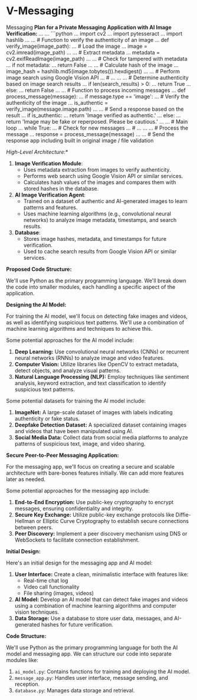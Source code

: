 # V-Messaging
Messaging **Plan for a Private Messaging Application with AI Image Verification:**
... 
... ```python
... import cv2
... import pytesseract
... import hashlib
... 
... # Function to verify the authenticity of an image
... def verify_image(image_path):
...     # Load the image
...     image = cv2.imread(image_path)
... 
...     # Extract metadata
...     metadata = cv2.exifReadImage(image_path)
... 
...     # Check for tampered with metadata
...     if not metadata:
...         return False
... 
...     # Calculate hash of the image
...     image_hash = hashlib.md5(image.tobytes()).hexdigest()
... 
...     # Perform image search using Google Vision API
...     # ...
... 
...     # Determine authenticity based on image search results
...     if len(search_results) > 0:
...         return True
...     else:
...         return False
... 
... # Function to process incoming messages
... def process_message(message):
...     if message.type == 'image':
...         # Verify the authenticity of the image
...         is_authentic = verify_image(message.image.path)
... 
...         # Send a response based on the result
...         if is_authentic:
...             return 'Image verified as authentic.'
...         else:
...             return 'Image may be fake or reperposed. Please be cautious.'
... 
... # Main loop
... while True:
...     # Check for new messages
...     # ...
... 
...     # Process the message
...     response = process_message(message)
... 
...     # Send the response
app including built in original image / file validation

*High-Level Architecture:**

1. **Image Verification Module**:
	* Uses metadata extraction from images to verify authenticity.
	* Performs web search using Google Vision API or similar services.
	* Calculates hash values of the images and compares them with stored hashes in the database.
2. **AI Image Verification Agent**:
	* Trained on a dataset of authentic and AI-generated images to learn patterns and features.
	* Uses machine learning algorithms (e.g., convolutional neural networks) to analyze image metadata, timestamps, and 
search results.
3. **Database**:
	* Stores image hashes, metadata, and timestamps for future verification.
	* Used to cache search results from Google Vision API or similar services.

**Proposed Code Structure:**

We'll use Python as the primary programming language. We'll break down the code into smaller modules, each handling 
a specific aspect of the application.

**Designing the AI Model:**

For training the AI model, we'll focus on detecting fake images and videos, as well as identifying suspicious text 
patterns. We'll use a combination of machine learning algorithms and techniques to achieve this.

Some potential approaches for the AI model include:

1. **Deep Learning:** Use convolutional neural networks (CNNs) or recurrent neural networks (RNNs) to analyze image 
and video features.
2. **Computer Vision:** Utilize libraries like OpenCV to extract metadata, detect objects, and analyze visual 
patterns.
3. **Natural Language Processing (NLP):** Employ techniques like sentiment analysis, keyword extraction, and text 
classification to identify suspicious text patterns.

Some potential datasets for training the AI model include:

1. **ImageNet:** A large-scale dataset of images with labels indicating authenticity or fake status.
2. **Deepfake Detection Dataset:** A specialized dataset containing images and videos that have been manipulated 
using AI.
3. **Social Media Data:** Collect data from social media platforms to analyze patterns of suspicious text, image, 
and video sharing.

**Secure Peer-to-Peer Messaging Application:**

For the messaging app, we'll focus on creating a secure and scalable architecture with bare-bones features 
initially. We can add more features later as needed.

Some potential approaches for the messaging app include:

1. **End-to-End Encryption:** Use public-key cryptography to encrypt messages, ensuring confidentiality and 
integrity.
2. **Secure Key Exchange:** Utilize public-key exchange protocols like Diffie-Hellman or Elliptic Curve 
Cryptography to establish secure connections between peers.
3. **Peer Discovery:** Implement a peer discovery mechanism using DNS or WebSockets to facilitate connection 
establishment.

**Initial Design:**

Here's an initial design for the messaging app and AI model:

1. **User Interface:** Create a clean, minimalistic interface with features like:
	* Real-time chat log
	* Video call functionality
	* File sharing (images, videos)
2. **AI Model:** Develop an AI model that can detect fake images and videos using a combination of machine learning 
algorithms and computer vision techniques.
3. **Data Storage:** Use a database to store user data, messages, and AI-generated hashes for future verification.

**Code Structure:**

We'll use Python as the primary programming language for both the AI model and messaging app. We can structure our 
code into separate modules like:

1. `ai_model.py`: Contains functions for training and deploying the AI model.
2. `message_app.py`: Handles user interface, message sending, and reception.
3. `database.py`: Manages data storage and retrieval.

